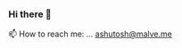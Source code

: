 ### Hi there 👋
📫 How to reach me: ... ashutosh@malve.me
<!--
**Ashutosh-Malve/Ashutosh-Malve** is a ✨ _special_ ✨ repository because its `README.md` (this file) appears on your GitHub profile.

Here are some ideas to get you started:

- 🔭 I’m currently working on ...
- 🌱 I’m currently learning ... 
- 👯 I’m looking to collaborate on ...
- 🤔 I’m looking for help with ...
- 💬 Ask me about ... 
- 📫 How to reach me: ... malvework@gmail.com
- 😄 Pronouns: ... He/Him 
-->
